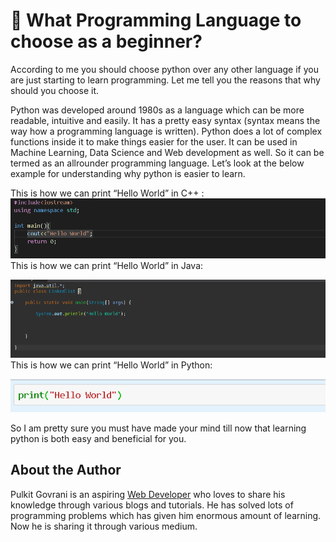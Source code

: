 # 🎇 What Programming Language to choose as a beginner?

According to me you should choose python over any other language if you are just
starting to learn programming. Let me tell you the reasons that why should you
choose it.

Python was developed around 1980s as a language which can be more readable,
intuitive and easily. It has a pretty easy syntax (syntax means the way how a
programming language is written). Python does a lot of complex functions inside
it to make things easier for the user. It can be used in Machine Learning, Data
Science and Web development as well. So it can be termed as an allrounder
programming language. Let’s look at the below example for understanding why
python is easier to learn.

This is how we can print “Hello World” in C++ :
![C++](_static/images/What_Programming_Language_Images/c++.png) 
This is how we can print “Hello World” in Java:

![Java](_static/images/What_Programming_Language_Images/java.png)
This is how we can print “Hello World” in Python:

![Python](_static/images/What_Programming_Language_Images/python.png)

So I am pretty sure you must have made your mind till now that learning python
is both easy and beneficial for you.

## About the Author

Pulkit Govrani is an aspiring
[Web Developer](https://www.upwork.com/freelancers/~01701403d8b0e94e03) who
loves to share his knowledge through various blogs and tutorials. He has solved
lots of programming problems which has given him enormous amount of learning.
Now he is sharing it through various medium.
